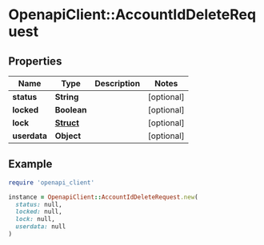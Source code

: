 # OpenapiClient::AccountIdDeleteRequest

## Properties

| Name | Type | Description | Notes |
| ---- | ---- | ----------- | ----- |
| **status** | **String** |  | [optional] |
| **locked** | **Boolean** |  | [optional] |
| **lock** | [**Struct**](Struct.md) |  | [optional] |
| **userdata** | **Object** |  | [optional] |

## Example

```ruby
require 'openapi_client'

instance = OpenapiClient::AccountIdDeleteRequest.new(
  status: null,
  locked: null,
  lock: null,
  userdata: null
)
```

